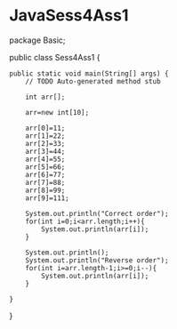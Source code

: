 # JavaSess4Ass1
package Basic;

public class Sess4Ass1 {

	public static void main(String[] args) {
		// TODO Auto-generated method stub
		
		int arr[];
		
		arr=new int[10];
		
		arr[0]=11;
		arr[1]=22;
		arr[2]=33;
		arr[3]=44;
		arr[4]=55;
		arr[5]=66;
		arr[6]=77;
		arr[7]=88;
		arr[8]=99;
		arr[9]=111;	

		System.out.println("Correct order");
		for(int i=0;i<arr.length;i++){
			System.out.println(arr[i]);
		}

		System.out.println();
		System.out.println("Reverse order");
		for(int i=arr.length-1;i>=0;i--){
			System.out.println(arr[i]);
		}
		
	}

}
